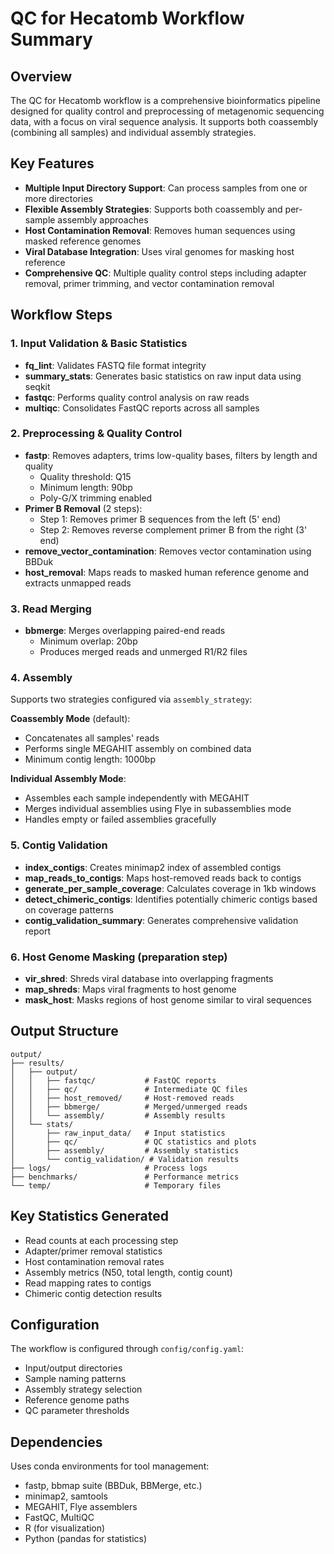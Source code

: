 # QC for Hecatomb Workflow Summary

## Overview
The QC for Hecatomb workflow is a comprehensive bioinformatics pipeline designed for quality control and preprocessing of metagenomic sequencing data, with a focus on viral sequence analysis. It supports both coassembly (combining all samples) and individual assembly strategies.

## Key Features
- **Multiple Input Directory Support**: Can process samples from one or more directories
- **Flexible Assembly Strategies**: Supports both coassembly and per-sample assembly approaches
- **Host Contamination Removal**: Removes human sequences using masked reference genomes
- **Viral Database Integration**: Uses viral genomes for masking host reference
- **Comprehensive QC**: Multiple quality control steps including adapter removal, primer trimming, and vector contamination removal

## Workflow Steps

### 1. Input Validation & Basic Statistics
- **fq_lint**: Validates FASTQ file format integrity
- **summary_stats**: Generates basic statistics on raw input data using seqkit
- **fastqc**: Performs quality control analysis on raw reads
- **multiqc**: Consolidates FastQC reports across all samples

### 2. Preprocessing & Quality Control
- **fastp**: Removes adapters, trims low-quality bases, filters by length and quality
  - Quality threshold: Q15
  - Minimum length: 90bp
  - Poly-G/X trimming enabled
- **Primer B Removal** (2 steps):
  - Step 1: Removes primer B sequences from the left (5' end)
  - Step 2: Removes reverse complement primer B from the right (3' end)
- **remove_vector_contamination**: Removes vector contamination using BBDuk
- **host_removal**: Maps reads to masked human reference genome and extracts unmapped reads

### 3. Read Merging
- **bbmerge**: Merges overlapping paired-end reads
  - Minimum overlap: 20bp
  - Produces merged reads and unmerged R1/R2 files

### 4. Assembly
Supports two strategies configured via `assembly_strategy`:

**Coassembly Mode** (default):
- Concatenates all samples' reads
- Performs single MEGAHIT assembly on combined data
- Minimum contig length: 1000bp

**Individual Assembly Mode**:
- Assembles each sample independently with MEGAHIT
- Merges individual assemblies using Flye in subassemblies mode
- Handles empty or failed assemblies gracefully

### 5. Contig Validation
- **index_contigs**: Creates minimap2 index of assembled contigs
- **map_reads_to_contigs**: Maps host-removed reads back to contigs
- **generate_per_sample_coverage**: Calculates coverage in 1kb windows
- **detect_chimeric_contigs**: Identifies potentially chimeric contigs based on coverage patterns
- **contig_validation_summary**: Generates comprehensive validation report

### 6. Host Genome Masking (preparation step)
- **vir_shred**: Shreds viral database into overlapping fragments
- **map_shreds**: Maps viral fragments to host genome
- **mask_host**: Masks regions of host genome similar to viral sequences

## Output Structure
```
output/
├── results/
│   ├── output/
│   │   ├── fastqc/           # FastQC reports
│   │   ├── qc/               # Intermediate QC files
│   │   ├── host_removed/     # Host-removed reads
│   │   ├── bbmerge/          # Merged/unmerged reads
│   │   └── assembly/         # Assembly results
│   └── stats/
│       ├── raw_input_data/   # Input statistics
│       ├── qc/               # QC statistics and plots
│       ├── assembly/         # Assembly statistics
│       └── contig_validation/ # Validation results
├── logs/                     # Process logs
├── benchmarks/               # Performance metrics
└── temp/                     # Temporary files
```

## Key Statistics Generated
- Read counts at each processing step
- Adapter/primer removal statistics
- Host contamination removal rates
- Assembly metrics (N50, total length, contig count)
- Read mapping rates to contigs
- Chimeric contig detection results

## Configuration
The workflow is configured through `config/config.yaml`:
- Input/output directories
- Sample naming patterns
- Assembly strategy selection
- Reference genome paths
- QC parameter thresholds

## Dependencies
Uses conda environments for tool management:
- fastp, bbmap suite (BBDuk, BBMerge, etc.)
- minimap2, samtools
- MEGAHIT, Flye assemblers
- FastQC, MultiQC
- R (for visualization)
- Python (pandas for statistics)